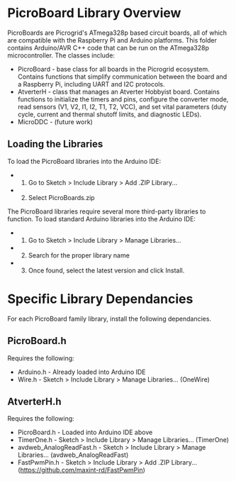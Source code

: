 # PicroBoard Library Overview

PicroBoards are Picrogrid's ATmega328p based circuit boards, all of which are compatible with the Raspberry Pi and Arduino platforms. This folder contains Arduino/AVR C++ code that can be run on the ATmega328p microcontroller. The classes include:
- PicroBoard - base class for all boards in the Picrogrid ecosystem. Contains functions that simplify communication between the board and a Raspberry Pi, including UART and I2C protocols.
- AtverterH - class that manages an Atverter Hobbyist board. Contains functions to initialize the timers and pins,  configure the converter mode, read sensors (V1, V2, I1, I2, T1, T2, VCC), and set vital parameters (duty cycle, current and thermal shutoff limits, and diagnostic LEDs).
- MicroDDC - (future work)

## Loading the Libraries

To load the PicroBoard libraries into the Arduino IDE:
- 1. Go to Sketch > Include Library > Add .ZIP Library...
- 2. Select PicroBoards.zip

The PicroBoard libraries require several more third-party libraries to function. To load standard Arduino libraries into the Arduino IDE:

- 1. Go to Sketch > Include Library > Manage Libraries...
- 2. Search for the proper library name
- 3. Once found, select the latest version and click Install. 

# Specific Library Dependancies

For each PicroBoard family library, install the following dependancies.

## PicroBoard.h

Requires the following:
- Arduino.h - Already loaded into Arduino IDE
- Wire.h - Sketch > Include Library > Manage Libraries... (OneWire)

## AtverterH.h

Requires the following:
- PicroBoard.h - Loaded into Arduino IDE above
- TimerOne.h - Sketch > Include Library > Manage Libraries... (TimerOne)
- avdweb_AnalogReadFast.h - Sketch > Include Library > Manage Libraries... (avdweb_AnalogReadFast)
- FastPwmPin.h - Sketch > Include Library > Add .ZIP Library... (https://github.com/maxint-rd/FastPwmPin)






